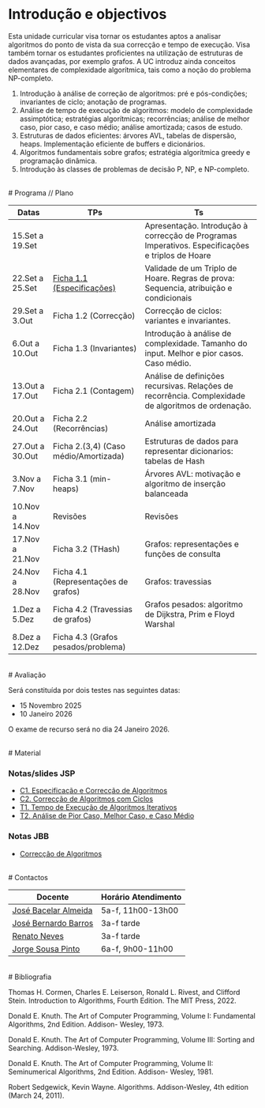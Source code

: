 
<br>

# Introdução e objectivos

Esta unidade curricular visa tornar os estudantes aptos a analisar algoritmos
do ponto de vista da sua correcção e tempo de execução. Visa também tornar os
estudantes proficientes na utilização de estruturas de dados avançadas, por
exemplo grafos. A UC introduz ainda conceitos elementares de complexidade
algorítmica, tais como a noção do problema NP-completo.

1. Introdução à análise de correção de algoritmos: pré e pós-condições;
   invariantes de ciclo; anotação de programas.
2. Análise de tempo de execução de algoritmos: modelo de complexidade
   assimptótica; estratégias algorítmicas; recorrências; análise de melhor
caso, pior caso, e caso médio; análise amortizada; casos de estudo.
3. Estruturas de dados eficientes: árvores AVL, tabelas de dispersão, heaps.
   Implementação eficiente de buffers e dicionários.
4. Algoritmos fundamentais sobre grafos; estratégia algorítmica greedy e
   programação dinâmica.
5. Introdução às classes de problemas de decisão P, NP, e NP-completo.



<br>
# Programa // Plano 

| Datas            | TPs                                   | Ts                                                                 |
|------------------|---------------------------------------|--------------------------------------------------------------------|
| 15.Set a 19.Set  |                                       | Apresentação. Introdução à correcção de Programas Imperativos. Especificações e triplos de Hoare |
| 22.Set a 25.Set  | [Ficha 1.1 (Especificações)](./ficha1tp.pdf)            | Validade de um Triplo de Hoare. Regras de prova: Sequencia, atribuição e condicionais |
| 29.Set a 3.Out   | Ficha 1.2 (Correcção)                 | Correcção de ciclos: variantes e invariantes.                      |
| 6.Out a 10.Out   | Ficha 1.3 (Invariantes)               | Introdução à análise de complexidade. Tamanho do input. Melhor e pior casos. Caso médio. |
| 13.Out a 17.Out  | Ficha 2.1 (Contagem)                  | Análise de definições recursivas. Relações de recorrência. Complexidade de algoritmos de ordenação. |
| 20.Out a 24.Out  | Ficha 2.2 (Recorrências)              | Análise amortizada                                                 |
| 27.Out a 30.Out  | Ficha 2.(3,4) (Caso médio/Amortizada) | Estruturas de dados para representar dicionarios: tabelas de Hash  |
| 3.Nov a 7.Nov    | Ficha 3.1 (min-heaps)                 | Árvores AVL: motivação e algoritmo de inserção balanceada           |
| 10.Nov a 14.Nov  | Revisões                              | Revisões                                                           |
| 17.Nov a 21.Nov  | Ficha 3.2 (THash)                     | Grafos: representações e funções de consulta                       |
| 24.Nov a 28.Nov  | Ficha 4.1 (Representações de grafos)  | Grafos: travessias                                                 |
| 1.Dez a 5.Dez    | Ficha 4.2 (Travessias de grafos)      | Grafos pesados: algoritmo de Dijkstra, Prim e Floyd Warshal        |
| 8.Dez a 12.Dez   | Ficha 4.3 (Grafos pesados/problema)   |                                                                    |

<br>
# Avaliação

Será constituída por dois testes nas seguintes datas:
* 15 Novembro 2025
* 10 Janeiro 2026

O exame de recurso será no dia 24 Janeiro 2026.



<br>
# Material 

### Notas/slides JSP

* [C1. Especificação e Correcção de Algoritmos](https://www.dropbox.com/scl/fi/si8rl0wnpramf3k140jp3/C1.-Especifica-o-e-Correc-o-de-Algoritmos.pdf?rlkey=c8gwl9aiax8j5xsowtv4f96o4&dl=0)
* [C2. Correcção de Algoritmos com Ciclos](https://www.dropbox.com/scl/fi/9ggkdd9cz79olsgdz9enr/C2.-Correc-o-de-Algoritmos-com-Ciclos.pdf?rlkey=2ilvstmmtyxpgij6v6inttbs5&dl=0)
* [T1. Tempo de Execução de Algoritmos Iterativos](https://www.dropbox.com/scl/fi/argncz6lpdxaiaqjhfgjy/T1.-Tempo-de-Execu-o-de-Algoritmos-Iterativos.pdf?rlkey=khrabx7fvoi0qddpuqch29cpz&dl=0)
* [T2. Análise de Pior Caso, Melhor Caso, e Caso Médio](https://www.dropbox.com/scl/fi/argncz6lpdxaiaqjhfgjy/T1.-Tempo-de-Execu-o-de-Algoritmos-Iterativos.pdf?rlkey=khrabx7fvoi0qddpuqch29cpz&dl=0)


### Notas JBB

* [Correcção de Algoritmos](./Correccao.pdf)


<br>
# Contactos

  | Docente         | Horário Atendimento |
  | ----------      |------------ |
  | [José Bacelar Almeida](mailto:jba@di.uminho.pt)  | 5a-f, 11h00-13h00 |
  | [José Bernardo Barros](mailto:jbb@di.uminho.pt)  | 3a-f tarde |
  | [Renato Neves](mailto:nevrenato@di.uminho.pt)    | 3a-f tarde |
  | [Jorge Sousa Pinto](mailto:jsp@di.uminho.pt)     | 6a-f, 9h00-11h00 |



<br>
# Bibliografia

Thomas H. Cormen, Charles E. Leiserson, Ronald L. Rivest, and Clifford Stein. Introduction to Algorithms, Fourth Edition. The MIT Press, 2022. 

Donald E. Knuth. The Art of Computer Programming, Volume I: Fundamental Algorithms, 2nd Edition. Addison- Wesley, 1973. 

Donald E. Knuth. The Art of Computer Programming, Volume III: Sorting and Searching. Addison-Wesley, 1973. 

Donald E. Knuth. The Art of Computer Programming, Volume II: Seminumerical Algorithms, 2nd Edition. Addison- Wesley, 1981. 

Robert Sedgewick, Kevin Wayne. Algorithms. Addison-Wesley, 4th edition (March 24, 2011).
